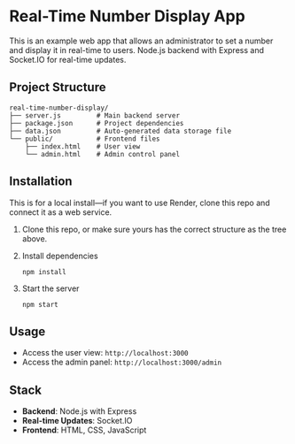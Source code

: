# Real-Time Number Display App

This is an example web app that allows an administrator to set a number and display it in real-time to users. Node.js backend with Express and Socket.IO for real-time updates.

## Project Structure

```
real-time-number-display/
├── server.js         # Main backend server
├── package.json      # Project dependencies
├── data.json         # Auto-generated data storage file
└── public/           # Frontend files
    ├── index.html    # User view
    └── admin.html    # Admin control panel
```

## Installation

This is for a local install—if you want to use Render, clone this repo and connect it as a web service.

1. Clone this repo, or make sure yours has the correct structure as the tree above.

3. Install dependencies
   ```
   npm install
   ```

4. Start the server
   ```
   npm start
   ```

## Usage

- Access the user view: `http://localhost:3000`
- Access the admin panel: `http://localhost:3000/admin`


## Stack

- **Backend**: Node.js with Express
- **Real-time Updates**: Socket.IO
- **Frontend**: HTML, CSS, JavaScript

